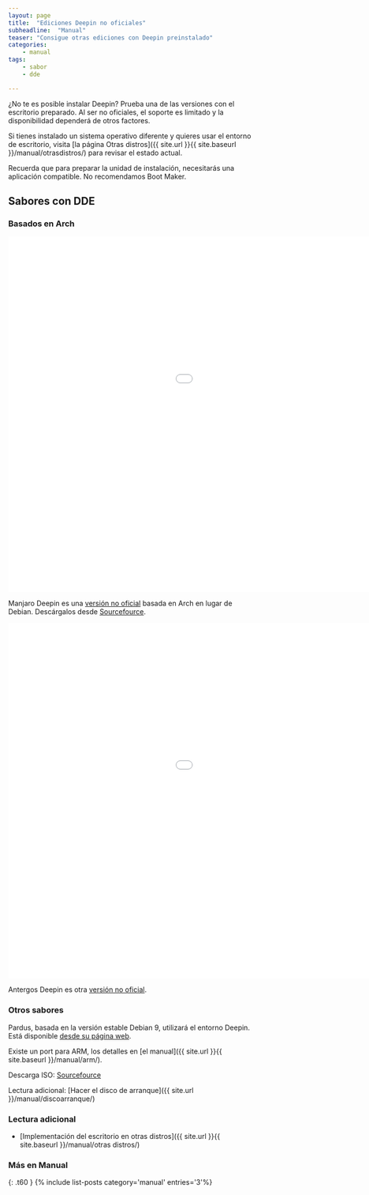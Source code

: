 ```yaml
---
layout: page
title:  "Ediciones Deepin no oficiales"
subheadline:  "Manual"
teaser: "Consigue otras ediciones con Deepin preinstalado"
categories:
    - manual
tags:
    - sabor
    - dde

---
```

¿No te es posible instalar Deepin? Prueba una de las versiones con el escritorio preparado. Al ser no oficiales, el soporte es limitado y la disponibilidad dependerá de otros factores.

Si tienes instalado un sistema operativo diferente y quieres usar el entorno de escritorio, visita [la página Otras distros]({{ site.url }}{{ site.baseurl }}/manual/otrasdistros/) para revisar el estado actual.

Recuerda que para preparar la unidad de instalación, necesitarás una aplicación compatible. No recomendamos Boot Maker.

## Sabores con DDE
### Basados en Arch
<div class="flex-video">
        <iframe width="1280" height="720" src="//www.youtube.com/embed/q_DK40QNU98" frameborder="0" allowfullscreen></iframe>
</div>

Manjaro Deepin es una [versión no oficial](https://manjaro.github.io/Manjaro-Deepin-released/) basada en Arch en lugar de Debian. Descárgalos desde [Sourcefource](https://sourceforge.net/projects/manjaro-deepin/).

<div class="flex-video">
        <iframe width="1280" height="720" src="//www.youtube.com/embed/rsee-8Qjb4E" frameborder="0" allowfullscreen></iframe>
</div>

Antergos Deepin es otra [versión no oficial](https://antergoscommunityeditions.wordpress.com/2017/08/08/antergos-deepin/).

### Otros sabores
Pardus, basada en la versión estable Debian 9, utilizará el entorno Deepin. Está disponible [desde su página web](http://www.pardus.org.tr/).

Existe un port para ARM, los detalles en [el manual]({{ site.url }}{{ site.baseurl }}/manual/arm/).

Descarga ISO: [Sourcefource](https://sourceforge.net/projects/manjaro-deepin/)

Lectura adicional: [Hacer el disco de arranque]({{ site.url }}/manual/discoarranque/)

### Lectura adicional

* [Implementación del escritorio en otras distros]({{ site.url }}{{ site.baseurl }}/manual/otras distros/)

### Más en Manual
{: .t60 }
{% include list-posts category='manual' entries='3'%}
